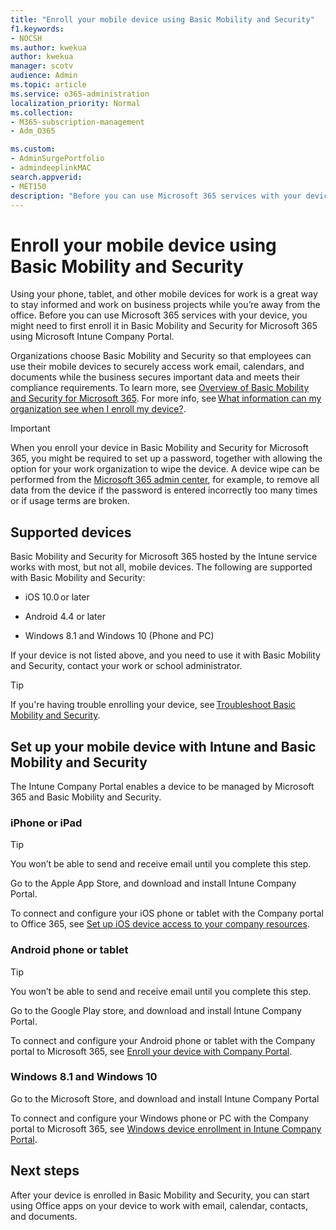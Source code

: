 ```yaml
---
title: "Enroll your mobile device using Basic Mobility and Security"
f1.keywords:
- NOCSH
ms.author: kwekua
author: kwekua
manager: scotv
audience: Admin
ms.topic: article
ms.service: o365-administration
localization_priority: Normal
ms.collection: 
- M365-subscription-management
- Adm_O365

ms.custom:
- AdminSurgePortfolio
- admindeeplinkMAC
search.appverid:
- MET150
description: "Before you can use Microsoft 365 services with your device, you might need to first enroll it in Basic Mobility and Security for Microsoft 365."
---
```


# Enroll your mobile device using Basic Mobility and Security

Using your phone, tablet, and other mobile devices for work is a great way to stay informed and work on business projects while you’re away from the office. Before you can use Microsoft 365 services with your device, you might need to first enroll it in Basic Mobility and Security for Microsoft 365 using Microsoft Intune Company Portal.

Organizations choose Basic Mobility and Security so that employees can use their mobile devices to securely access work email, calendars, and documents while the business secures important data and meets their compliance requirements. To learn more, see [Overview of Basic Mobility and Security for Microsoft 365](overview.md). For more info, see [What information can my organization see when I enroll my device?](/intune-user-help/what-info-can-your-company-see-when-you-enroll-your-device-in-intune).

> [!IMPORTANT]
> When you enroll your device in Basic Mobility and Security for Microsoft 365, you might be required to set up a password, together with allowing the option for your work organization to wipe the device. A device wipe can be performed from the <a href="https://go.microsoft.com/fwlink/p/?linkid=2024339" target="_blank">Microsoft 365 admin center</a>, for example, to remove all data from the device if the password is entered incorrectly too many times or if usage terms are broken.

## Supported devices

Basic Mobility and Security for Microsoft 365 hosted by the Intune service works with most, but not all, mobile devices. The following are supported with Basic Mobility and Security:

- iOS 10.0 or later

- Android 4.4 or later

- Windows 8.1 and Windows 10 (Phone and PC)

If your device is not listed above, and you need to use it with Basic Mobility and Security, contact your work or school administrator.

> [!TIP]
> If you're having trouble enrolling your device, see [Troubleshoot Basic Mobility and Security](troubleshoot.md).

## Set up your mobile device with Intune and Basic Mobility and Security

The Intune Company Portal enables a device to be managed by Microsoft 365 and Basic Mobility and Security.

### iPhone or iPad

> [!TIP]
> You won’t be able to send and receive email until you complete this step.

Go to the Apple App Store, and download and install Intune Company Portal.

To connect and configure your iOS phone or tablet with the Company portal to Office 365, see [Set up iOS device access to your company resources](/mem/intune/user-help/enroll-your-device-in-intune-ios).

### Android phone or tablet

> [!TIP]
> You won’t be able to send and receive email until you complete this step.

Go to the Google Play store, and download and install Intune Company Portal.

To connect and configure your Android phone or tablet with the Company portal to Microsoft 365, see [Enroll your device with Company Portal](/mem/intune/user-help/enroll-device-android-company-portal).

### Windows 8.1 and Windows 10

Go to the Microsoft Store, and download and install Intune Company Portal

To connect and configure your Windows phone or PC with the Company portal to Microsoft 365, see [Windows device enrollment in Intune Company Portal](/intune-user-help/windows-enrollment-company-portal).

## Next steps

After your device is enrolled in Basic Mobility and Security, you can start using Office apps on your device to work with email, calendar, contacts, and documents.